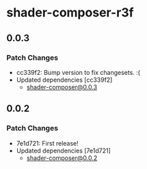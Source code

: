 # shader-composer-r3f

## 0.0.3

### Patch Changes

- cc339f2: Bump version to fix changesets. :(
- Updated dependencies [cc339f2]
  - shader-composer@0.0.3

## 0.0.2

### Patch Changes

- 7e1d721: First release!
- Updated dependencies [7e1d721]
  - shader-composer@0.0.2

